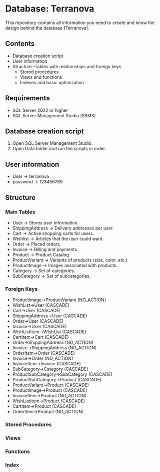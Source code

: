 # Database: Terranova

This repository contains all information you need to create and know the design behind the database [Terranova].

## Contents

- Database creation script
- User information
- Structure
	-Tables with relationships and foreign keys
	- Stored procedures
	- Views and functions
	- Indexes and basic optimization

## Requirements

- SQL Server 2022 or higher
- SQL Server Management Studio (SSMS)

## Database creation script

1. Open SQL Server Management Studio.
2. Open Data folder and run the scripts in order.

## User information
- User -> terranova
- password -> 123456789

## Structure

### Main Tables

- User -> Stores user information.
- ShippingAddress -> Delivery addresses per user.
- Cart -> Active shopping carts for users.
- Wishlist -> Articles that the user could want.
- Order -> Placed orders.
- Invoice -> Billing and payments.
- Product -> Product Catalog.
- ProductVariant -> Variants of products (size, color, etc.)
- ProductImage -> Images associated with products.
- Category -> Set of categories.
- SubCategory -> Set of subcategories.

### Foreign Keys

- ProductImage->ProductVariant (NO_ACTION)
- WishList->User (CASCADE)
- Cart->User (CASCADE)
- ShippingAddress->User (CASCADE)
- Order->User (CASCADE)
- Invoice->User (CASCADE)
- WishListItem->WishList (CASCADE)
- CartItem->Cart (CASCADE)
- Order->ShippingAddress (NO_ACTION)
- Invoice->ShippingAddress (NO_ACTION)
- OrderItem->Order (CASCADE)
- Invoice->Order (NO_ACTION)
- InvoiceItem->Invoice (CASCADE)
- SubCategory->Category (CASCADE)
- ProductSubCategory->SubCategory (CASCADE)
- ProductSubCategory->Product (CASCADE)
- ProductVariant->Product (CASCADE)
- ProductImage->Product (CASCADE)
- InvoiceItem->Product (NO_ACTION)
- WishListItem->Product (CASCADE)
- CartItem->Product (CASCADE)
- OrderItem->Product (NO_ACTION)


### Stored Procedures

### Views

### Functions

### Index
